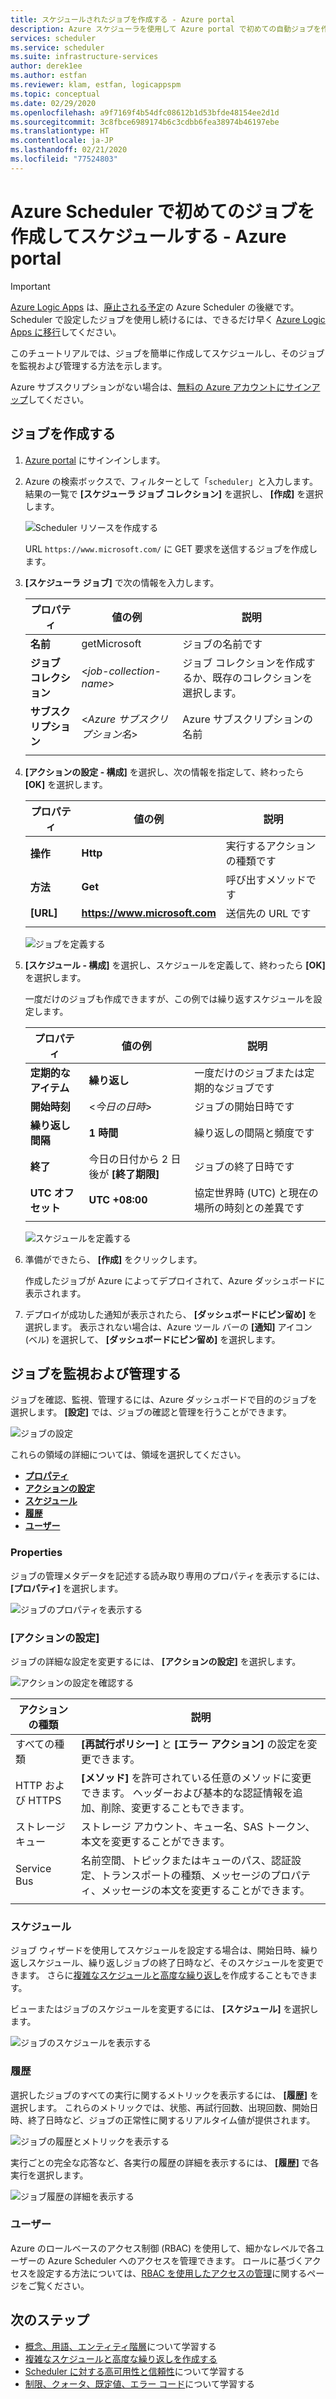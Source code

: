 ```yaml
---
title: スケジュールされたジョブを作成する - Azure portal
description: Azure スケジューラを使用して Azure portal で初めての自動ジョブを作成、スケジュール、および実行する
services: scheduler
ms.service: scheduler
ms.suite: infrastructure-services
author: derek1ee
ms.author: estfan
ms.reviewer: klam, estfan, logicappspm
ms.topic: conceptual
ms.date: 02/29/2020
ms.openlocfilehash: a9f7169f4b54dfc08612b1d53bfde48154ee2d1d
ms.sourcegitcommit: 3c8fbce6989174b6c3cdbb6fea38974b46197ebe
ms.translationtype: HT
ms.contentlocale: ja-JP
ms.lasthandoff: 02/21/2020
ms.locfileid: "77524803"
---
```

# <a name="create-and-schedule-your-first-job-by-using-azure-scheduler---azure-portal"></a>Azure Scheduler で初めてのジョブを作成してスケジュールする - Azure portal

> [!IMPORTANT]
> [Azure Logic Apps](../logic-apps/logic-apps-overview.md) は、[廃止される予定](../scheduler/migrate-from-scheduler-to-logic-apps.md#retire-date)の Azure Scheduler の後継です。 Scheduler で設定したジョブを使用し続けるには、できるだけ早く [Azure Logic Apps に移行](../scheduler/migrate-from-scheduler-to-logic-apps.md)してください。

このチュートリアルでは、ジョブを簡単に作成してスケジュールし、そのジョブを監視および管理する方法を示します。

Azure サブスクリプションがない場合は、[無料の Azure アカウントにサインアップ](https://azure.microsoft.com/free/)してください。

## <a name="create-job"></a>ジョブを作成する

1. [Azure portal](https://portal.azure.com/) にサインインします。

1. Azure の検索ボックスで、フィルターとして「`scheduler`」と入力します。 結果の一覧で **[スケジューラ ジョブ コレクション]** を選択し、 **[作成]** を選択します。

   ![Scheduler リソースを作成する](./media/scheduler-get-started-portal/scheduler-v2-portal-marketplace-create.png)

   URL `https://www.microsoft.com/` に GET 要求を送信するジョブを作成します。 

1. **[スケジューラ ジョブ]** で次の情報を入力します。

   | プロパティ | 値の例 | 説明 |
   |----------|---------------|-------------| 
   | **名前** | getMicrosoft | ジョブの名前です | 
   | **ジョブ コレクション** | <*job-collection-name*> | ジョブ コレクションを作成するか、既存のコレクションを選択します。 | 
   | **サブスクリプション** | <*Azure サブスクリプション名*> | Azure サブスクリプションの名前 | 
   |||| 

1. **[アクションの設定 - 構成]** を選択し、次の情報を指定して、終わったら **[OK]** を選択します。

   | プロパティ | 値の例 | 説明 |
   |----------|---------------|-------------| 
   | **操作** | **Http** | 実行するアクションの種類です | 
   | **方法** | **Get** | 呼び出すメソッドです | 
   | **[URL]** | **https://www.microsoft.com** | 送信先の URL です | 
   |||| 
   
   ![ジョブを定義する](./media/scheduler-get-started-portal/scheduler-v2-portal-action-settings.png)

1. **[スケジュール - 構成]** を選択し、スケジュールを定義して、終わったら **[OK]** を選択します。

   一度だけのジョブも作成できますが、この例では繰り返すスケジュールを設定します。

   | プロパティ | 値の例 | 説明 |
   |----------|---------------|-------------| 
   | **定期的なアイテム** | **繰り返し** | 一度だけのジョブまたは定期的なジョブです | 
   | **開始時刻** | <*今日の日時*> | ジョブの開始日時です | 
   | **繰り返し間隔** | **1 時間** | 繰り返しの間隔と頻度です | 
   | **終了** | 今日の日付から 2 日後が **[終了期限]** | ジョブの終了日時です | 
   | **UTC オフセット** | **UTC +08:00** | 協定世界時 (UTC) と現在の場所の時刻との差異です | 
   |||| 

   ![スケジュールを定義する](./media/scheduler-get-started-portal/scheduler-v2-portal-recurrence-schedule.png)

1. 準備ができたら、 **[作成]** をクリックします。

   作成したジョブが Azure によってデプロイされて、Azure ダッシュボードに表示されます。 

1. デプロイが成功した通知が表示されたら、 **[ダッシュボードにピン留め]** を選択します。 表示されない場合は、Azure ツール バーの **[通知]** アイコン (ベル) を選択して、 **[ダッシュボードにピン留め]** を選択します。

## <a name="monitor-and-manage-jobs"></a>ジョブを監視および管理する

ジョブを確認、監視、管理するには、Azure ダッシュボードで目的のジョブを選択します。 **[設定]** では、ジョブの確認と管理を行うことができます。

![ジョブの設定](./media/scheduler-get-started-portal/scheduler-v2-portal-job-overview-1.png)

これらの領域の詳細については、領域を選択してください。

* [**プロパティ**](#properties)
* [**アクションの設定**](#action-settings)
* [**スケジュール**](#schedule)
* [**履歴**](#history)
* [**ユーザー**](#users)

<a name="properties"></a>

### <a name="properties"></a>Properties

ジョブの管理メタデータを記述する読み取り専用のプロパティを表示するには、 **[プロパティ]** を選択します。

![ジョブのプロパティを表示する](./media/scheduler-get-started-portal/scheduler-v2-portal-job-properties.png)

<a name="action-settings"></a>

### <a name="action-settings"></a>[アクションの設定]

ジョブの詳細な設定を変更するには、 **[アクションの設定]** を選択します。 

![アクションの設定を確認する](./media/scheduler-get-started-portal/scheduler-v2-portal-job-action-settings.png)

| アクションの種類 | 説明 | 
|-------------|-------------| 
| すべての種類 | **[再試行ポリシー]** と **[エラー アクション]** の設定を変更できます。 | 
| HTTP および HTTPS | **[メソッド]** を許可されている任意のメソッドに変更できます。 ヘッダーおよび基本的な認証情報を追加、削除、変更することもできます。 | 
| ストレージ キュー| ストレージ アカウント、キュー名、SAS トークン、本文を変更することができます。 | 
| Service Bus | 名前空間、トピックまたはキューのパス、認証設定、トランスポートの種類、メッセージのプロパティ、メッセージの本文を変更することができます。 | 
||| 

<a name="schedule"></a>

### <a name="schedule"></a>スケジュール

ジョブ ウィザードを使用してスケジュールを設定する場合は、開始日時、繰り返しスケジュール、繰り返しジョブの終了日時など、そのスケジュールを変更できます。
さらに[複雑なスケジュールと高度な繰り返し](scheduler-advanced-complexity.md)を作成することもできます。

ビューまたはジョブのスケジュールを変更するには、 **[スケジュール]** を選択します。

![ジョブのスケジュールを表示する](./media/scheduler-get-started-portal/scheduler-v2-portal-job-schedule.png)

<a name="history"></a>

### <a name="history"></a>履歴

選択したジョブのすべての実行に関するメトリックを表示するには、 **[履歴]** を選択します。 これらのメトリックでは、状態、再試行回数、出現回数、開始日時、終了日時など、ジョブの正常性に関するリアルタイム値が提供されます。

![ジョブの履歴とメトリックを表示する](./media/scheduler-get-started-portal/scheduler-v2-portal-job-history.png)

実行ごとの完全な応答など、各実行の履歴の詳細を表示するには、 **[履歴]** で各実行を選択します。 

![ジョブ履歴の詳細を表示する](./media/scheduler-get-started-portal/scheduler-v2-portal-job-history-details.png)

<a name="users"></a>

### <a name="users"></a>ユーザー

Azure のロールベースのアクセス制御 (RBAC) を使用して、細かなレベルで各ユーザーの Azure Scheduler へのアクセスを管理できます。 ロールに基づくアクセスを設定する方法については、[RBAC を使用したアクセスの管理](../role-based-access-control/role-assignments-portal.md)に関するページをご覧ください。

## <a name="next-steps"></a>次のステップ

* [概念、用語、エンティティ階層](scheduler-concepts-terms.md)について学習する
* [複雑なスケジュールと高度な繰り返しを作成する](scheduler-advanced-complexity.md)
* [Scheduler に対する高可用性と信頼性](scheduler-high-availability-reliability.md)について学習する
* [制限、クォータ、既定値、エラー コード](scheduler-limits-defaults-errors.md)について学習する
